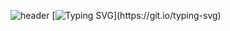![header](https://capsule-render.vercel.app/api?type=waving&color=6994CDEE&text=&animation=twinkling&height=80)
[![Typing SVG](https://readme-typing-svg.demolab.com?font=Alkatra&weight=500&size=45&color=6994CDEE&center=false&vCenter=false&multiline=true&repeat=true&width=1000&height=100&lines=Welcome+Jaekyeong+GitHub!)](https://git.io/typing-svg)

